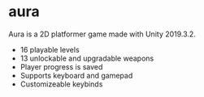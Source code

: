 # aura
Aura is a 2D platformer game made with Unity 2019.3.2.

* 16 playable levels
* 13 unlockable and upgradable weapons
* Player progress is saved
* Supports keyboard and gamepad
* Customizeable keybinds
